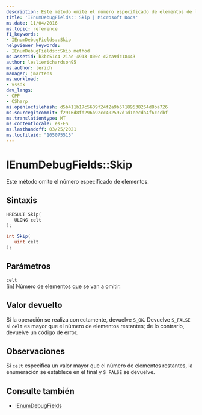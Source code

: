 ```yaml
---
description: Este método omite el número especificado de elementos de la enumeración Fields.
title: 'IEnumDebugFields:: Skip | Microsoft Docs'
ms.date: 11/04/2016
ms.topic: reference
f1_keywords:
- IEnumDebugFields::Skip
helpviewer_keywords:
- IEnumDebugFields::Skip method
ms.assetid: b3bc51c4-21ae-4913-800c-c2ca9dc18443
author: leslierichardson95
ms.author: lerich
manager: jmartens
ms.workload:
- vssdk
dev_langs:
- CPP
- CSharp
ms.openlocfilehash: d5b411b17c5609f24f2a9b57189538264d8ba726
ms.sourcegitcommit: f2916d8fd296b92cc402597d1d1eecda4f6cccbf
ms.translationtype: MT
ms.contentlocale: es-ES
ms.lasthandoff: 03/25/2021
ms.locfileid: "105075515"
---
```

# <a name="ienumdebugfieldsskip"></a>IEnumDebugFields::Skip
Este método omite el número especificado de elementos.

## <a name="syntax"></a>Sintaxis

```cpp
HRESULT Skip(
   ULONG celt
);
```

```csharp
int Skip(
   uint celt
);
```

## <a name="parameters"></a>Parámetros
`celt`\
[in] Número de elementos que se van a omitir.

## <a name="return-value"></a>Valor devuelto
 Si la operación se realiza correctamente, devuelve `S_OK`. Devuelve `S_FALSE` si `celt` es mayor que el número de elementos restantes; de lo contrario, devuelve un código de error.

## <a name="remarks"></a>Observaciones
 Si `celt` especifica un valor mayor que el número de elementos restantes, la enumeración se establece en el final y `S_FALSE` se devuelve.

## <a name="see-also"></a>Consulte también
- [IEnumDebugFields](../../../extensibility/debugger/reference/ienumdebugfields.md)
